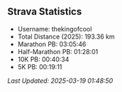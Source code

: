 


## Strava Statistics

- Username: thekingofcool
- Total Distance (2025): 193.36 km
- Marathon PB: 03:05:46
- Half-Marathon PB: 01:28:01
- 10K PB: 00:40:34
- 5K PB: 00:19:11

*Last Updated: 2025-03-19 01:48:50*
